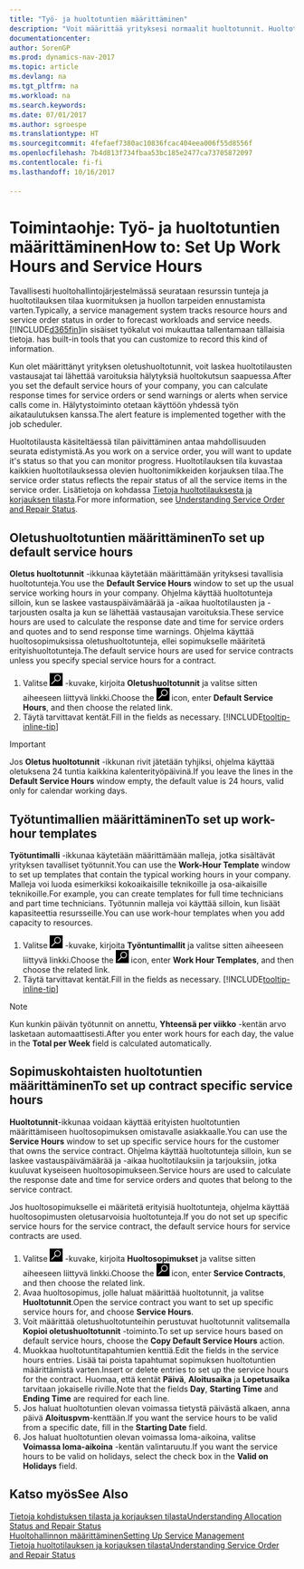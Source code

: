 ```yaml
---
title: "Työ- ja huoltotuntien määrittäminen"
description: "Voit määrittää yrityksesi normaalit huoltotunnit. Huoltotuntien avulla lasketaan huoltotilausten ja -tarjousten vastauspäivämäärä ja -aika osalta ja vastausaikavaroitusten lähettäminen."
documentationcenter: 
author: SorenGP
ms.prod: dynamics-nav-2017
ms.topic: article
ms.devlang: na
ms.tgt_pltfrm: na
ms.workload: na
ms.search.keywords: 
ms.date: 07/01/2017
ms.author: sgroespe
ms.translationtype: HT
ms.sourcegitcommit: 4fefaef7380ac10836fcac404eea006f55d8556f
ms.openlocfilehash: 7b4d813f734fbaa53bc185e2477ca73705872097
ms.contentlocale: fi-fi
ms.lasthandoff: 10/16/2017

---
```

# <a name="how-to-set-up-work-hours-and-service-hours"></a><span data-ttu-id="cc8d5-104">Toimintaohje: Työ- ja huoltotuntien määrittäminen</span><span class="sxs-lookup"><span data-stu-id="cc8d5-104">How to: Set Up Work Hours and Service Hours</span></span>
<span data-ttu-id="cc8d5-105">Tavallisesti huoltohallintojärjestelmässä seurataan resurssin tunteja ja huoltotilauksen tilaa kuormituksen ja huollon tarpeiden ennustamista varten.</span><span class="sxs-lookup"><span data-stu-id="cc8d5-105">Typically, a service management system tracks resource hours and service order status in order to forecast workloads and service needs.</span></span> [!INCLUDE[d365fin](includes/d365fin_md.md)]<span data-ttu-id="cc8d5-106">in sisäiset työkalut voi mukauttaa tallentamaan tällaisia tietoja.</span><span class="sxs-lookup"><span data-stu-id="cc8d5-106"> has built-in tools that you can customize to record this kind of information.</span></span>  
  
<span data-ttu-id="cc8d5-107">Kun olet määrittänyt yrityksen oletushuoltotunnit, voit laskea huoltotilausten vastausajat tai lähettää varoituksia hälytyksiä huoltokutsun saapuessa.</span><span class="sxs-lookup"><span data-stu-id="cc8d5-107">After you set the default service hours of your company, you can calculate response times for service orders or send warnings or alerts when service calls come in.</span></span> <span data-ttu-id="cc8d5-108">Hälytystoiminto otetaan käyttöön yhdessä työn aikataulutuksen kanssa.</span><span class="sxs-lookup"><span data-stu-id="cc8d5-108">The alert feature is implemented together with the job scheduler.</span></span>   
  
<span data-ttu-id="cc8d5-109">Huoltotilausta käsiteltäessä tilan päivittäminen antaa mahdollisuuden seurata edistymistä.</span><span class="sxs-lookup"><span data-stu-id="cc8d5-109">As you work on a service order, you will want to update it's status so that you can monitor progress.</span></span> <span data-ttu-id="cc8d5-110">Huoltotilauksen tila kuvastaa kaikkien huoltotilauksessa olevien huoltonimikkeiden korjauksen tilaa.</span><span class="sxs-lookup"><span data-stu-id="cc8d5-110">The service order status reflects the repair status of all the service items in the service order.</span></span> <span data-ttu-id="cc8d5-111">Lisätietoja on kohdassa [Tietoja huoltotilauksesta ja korjauksen tilasta](service-order-repair-status.md).</span><span class="sxs-lookup"><span data-stu-id="cc8d5-111">For more information, see [Understanding Service Order and Repair Status](service-order-repair-status.md).</span></span> 

## <a name="to-set-up-default-service-hours"></a><span data-ttu-id="cc8d5-112">Oletushuoltotuntien määrittäminen</span><span class="sxs-lookup"><span data-stu-id="cc8d5-112">To set up default service hours</span></span>  
<span data-ttu-id="cc8d5-113">**Oletus huoltotunnit** -ikkunaa käytetään määrittämään yrityksesi tavallisia huoltotunteja.</span><span class="sxs-lookup"><span data-stu-id="cc8d5-113">You use the **Default Service Hours** window to set up the usual service working hours in your company.</span></span> <span data-ttu-id="cc8d5-114">Ohjelma käyttää huoltotunteja silloin, kun se laskee vastauspäivämäärää ja -aikaa huoltotilausten ja -tarjousten osalta ja kun se lähettää vastausajan varoituksia.</span><span class="sxs-lookup"><span data-stu-id="cc8d5-114">These service hours are used to calculate the response date and time for service orders and quotes and to send response time warnings.</span></span> <span data-ttu-id="cc8d5-115">Ohjelma käyttää huoltosopimuksissa oletushuoltotunteja, ellei sopimukselle määritetä erityishuoltotunteja.</span><span class="sxs-lookup"><span data-stu-id="cc8d5-115">The default service hours are used for service contracts unless you specify special service hours for a contract.</span></span>  
  
1. <span data-ttu-id="cc8d5-116">Valitse ![Etsi sivu tai raportti](media/ui-search/search_small.png "Etsi sivu tai raportti -kuvake") -kuvake, kirjoita **Oletushuoltotunnit** ja valitse sitten aiheeseen liittyvä linkki.</span><span class="sxs-lookup"><span data-stu-id="cc8d5-116">Choose the ![Search for Page or Report](media/ui-search/search_small.png "Search for Page or Report icon") icon, enter **Default Service Hours**, and then choose the related link.</span></span>  
2. <span data-ttu-id="cc8d5-117">Täytä tarvittavat kentät.</span><span class="sxs-lookup"><span data-stu-id="cc8d5-117">Fill in the fields as necessary.</span></span> [!INCLUDE[tooltip-inline-tip](includes/tooltip-inline-tip_md.md)]  
  
> [!IMPORTANT]  
>  <span data-ttu-id="cc8d5-118">Jos **Oletus huoltotunnit** -ikkunan rivit jätetään tyhjiksi, ohjelma käyttää oletuksena 24 tuntia kaikkina kalenterityöpäivinä.</span><span class="sxs-lookup"><span data-stu-id="cc8d5-118">If you leave the lines in the **Default Service Hours** window empty, the default value is 24 hours, valid only for calendar working days.</span></span>  
  
## <a name="to-set-up-work-hour-templates"></a><span data-ttu-id="cc8d5-119">Työtuntimallien määrittäminen</span><span class="sxs-lookup"><span data-stu-id="cc8d5-119">To set up work-hour templates</span></span>
<span data-ttu-id="cc8d5-120">**Työtuntimalli** -ikkunaa käytetään määrittämään malleja, jotka sisältävät yrityksen tavalliset työtunnit.</span><span class="sxs-lookup"><span data-stu-id="cc8d5-120">You can use the **Work-Hour Template** window to set up templates that contain the typical working hours in your company.</span></span> <span data-ttu-id="cc8d5-121">Malleja voi luoda esimerkiksi kokoaikaisille teknikoille ja osa-aikaisille teknikoille.</span><span class="sxs-lookup"><span data-stu-id="cc8d5-121">For example, you can create templates for full time technicians and part time technicians.</span></span> <span data-ttu-id="cc8d5-122">Työtunnin malleja voi käyttää silloin, kun lisäät kapasiteettia resursseille.</span><span class="sxs-lookup"><span data-stu-id="cc8d5-122">You can use work-hour templates when you add capacity to resources.</span></span>  
  
1. <span data-ttu-id="cc8d5-123">Valitse ![Etsi sivu tai raportti](media/ui-search/search_small.png "Etsi sivu tai raportti -kuvake") -kuvake, kirjoita **Työntuntimallit** ja valitse sitten aiheeseen liittyvä linkki.</span><span class="sxs-lookup"><span data-stu-id="cc8d5-123">Choose the ![Search for Page or Report](media/ui-search/search_small.png "Search for Page or Report icon") icon, enter **Work Hour Templates**, and then choose the related link.</span></span>  
2. <span data-ttu-id="cc8d5-124">Täytä tarvittavat kentät.</span><span class="sxs-lookup"><span data-stu-id="cc8d5-124">Fill in the fields as necessary.</span></span> [!INCLUDE[tooltip-inline-tip](includes/tooltip-inline-tip_md.md)]  
  
> [!Note]
> <span data-ttu-id="cc8d5-125">Kun kunkin päivän työtunnit on annettu, **Yhteensä per viikko** -kentän arvo lasketaan automaattisesti.</span><span class="sxs-lookup"><span data-stu-id="cc8d5-125">After you enter work hours for each day, the value in the **Total per Week** field is calculated automatically.</span></span>  

## <a name="to-set-up-contract-specific-service-hours"></a><span data-ttu-id="cc8d5-126">Sopimuskohtaisten huoltotuntien määrittäminen</span><span class="sxs-lookup"><span data-stu-id="cc8d5-126">To set up contract specific service hours</span></span>  
<span data-ttu-id="cc8d5-127">**Huoltotunnit**-ikkunaa voidaan käyttää erityisten huoltotuntien määrittämiseen huoltosopimuksen omistavalle asiakkaalle.</span><span class="sxs-lookup"><span data-stu-id="cc8d5-127">You can use the **Service Hours** window to set up specific service hours for the customer that owns the service contract.</span></span> <span data-ttu-id="cc8d5-128">Ohjelma käyttää huoltotunteja silloin, kun se laskee vastauspäivämäärää ja -aikaa huoltotilauksiin ja tarjouksiin, jotka kuuluvat kyseiseen huoltosopimukseen.</span><span class="sxs-lookup"><span data-stu-id="cc8d5-128">Service hours are used to calculate the response date and time for service orders and quotes that belong to the service contract.</span></span>  
  
<span data-ttu-id="cc8d5-129">Jos huoltosopimukselle ei määritetä erityisiä huoltotunteja, ohjelma käyttää huoltosopimusten oletusarvoisia huoltotunteja.</span><span class="sxs-lookup"><span data-stu-id="cc8d5-129">If you do not set up specific service hours for the service contract, the default service hours for service contracts are used.</span></span>  
  
1. <span data-ttu-id="cc8d5-130">Valitse ![Etsi sivu tai raportti](media/ui-search/search_small.png "Etsi sivu tai raportti -kuvake") -kuvake, kirjoita **Huoltosopimukset** ja valitse sitten aiheeseen liittyvä linkki.</span><span class="sxs-lookup"><span data-stu-id="cc8d5-130">Choose the ![Search for Page or Report](media/ui-search/search_small.png "Search for Page or Report icon") icon, enter **Service Contracts**, and then choose the related link.</span></span>  
2. <span data-ttu-id="cc8d5-131">Avaa huoltosopimus, jolle haluat määrittää huoltotunnit, ja valitse **Huoltotunnit**.</span><span class="sxs-lookup"><span data-stu-id="cc8d5-131">Open the service contract you want to set up specific service hours for, and choose **Service Hours**.</span></span>  
4. <span data-ttu-id="cc8d5-132">Voit määrittää oletushuoltotunteihin perustuvat huoltotunnit valitsemalla **Kopioi oletushuoltotunnit** -toiminto.</span><span class="sxs-lookup"><span data-stu-id="cc8d5-132">To set up service hours based on default service hours, choose the **Copy Default Service Hours** action.</span></span>  
5. <span data-ttu-id="cc8d5-133">Muokkaa huoltotuntitapahtumien kenttiä.</span><span class="sxs-lookup"><span data-stu-id="cc8d5-133">Edit the fields in the service hours entries.</span></span> <span data-ttu-id="cc8d5-134">Lisää tai poista tapahtumat sopimuksen huoltotuntien määrittämistä varten.</span><span class="sxs-lookup"><span data-stu-id="cc8d5-134">Insert or delete entries to set up the service hours for the contract.</span></span> <span data-ttu-id="cc8d5-135">Huomaa, että kentät **Päivä**, **Aloitusaika** ja **Lopetusaika** tarvitaan jokaiselle riville.</span><span class="sxs-lookup"><span data-stu-id="cc8d5-135">Note that the fields **Day**, **Starting Time** and **Ending Time** are required for each line.</span></span>  
6. <span data-ttu-id="cc8d5-136">Jos haluat huoltotuntien olevan voimassa tietystä päivästä alkaen, anna päivä **Aloituspvm**-kenttään.</span><span class="sxs-lookup"><span data-stu-id="cc8d5-136">If you want the service hours to be valid from a specific date, fill in the **Starting Date** field.</span></span>  
7. <span data-ttu-id="cc8d5-137">Jos haluat huoltotuntien olevan voimassa loma-aikoina, valitse **Voimassa loma-aikoina** -kentän valintaruutu.</span><span class="sxs-lookup"><span data-stu-id="cc8d5-137">If you want the service hours to be valid on holidays, select the check box in the **Valid on Holidays** field.</span></span>  

## <a name="see-also"></a><span data-ttu-id="cc8d5-138">Katso myös</span><span class="sxs-lookup"><span data-stu-id="cc8d5-138">See Also</span></span>  
[<span data-ttu-id="cc8d5-139">Tietoja kohdistuksen tilasta ja korjauksen tilasta</span><span class="sxs-lookup"><span data-stu-id="cc8d5-139">Understanding Allocation Status and Repair Status</span></span>](service-allocation-status-and-repair-status.md)  
[<span data-ttu-id="cc8d5-140">Huoltohallinnon määrittäminen</span><span class="sxs-lookup"><span data-stu-id="cc8d5-140">Setting Up Service Management</span></span>](service-setup-service.md)  
[<span data-ttu-id="cc8d5-141">Tietoja huoltotilauksen ja korjauksen tilasta</span><span class="sxs-lookup"><span data-stu-id="cc8d5-141">Understanding Service Order and Repair Status</span></span>](service-order-repair-status.md)  

